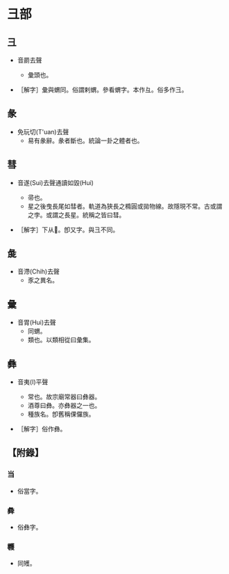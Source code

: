 # 彐部

## 彐

- 音罽去聲
    - 彙頭也。

- ［解字］彙與蝟同。俗謂剌蝟。參看蝟字。本作彑。俗多作彐。

## 彖

- 免玩切(T'uan)去聲
    - 易有彖辭。彖者斷也。統論一卦之體者也。

## 彗

- 音遂(Sui)去聲通讀如毀(Hui)
    - 帚也。
    - 星之後曳長尾如彗者。軌道為狹長之橢圓或拋物線。故隱現不常。古或謂之孛。或謂之長星。統稱之皆曰彗。

- ［解字］下从。卽又字。與彐不同。

## 彘

- 音滯(Chih)去聲
    - 豕之異名。

## 彙

- 音胃(Hui)去聲
    - 同蝟。
    - 類也。以類相從曰彙集。

## 彝

- 音夷(I)平聲
    - 常也。故宗廟常器曰彝器。
    - 酒尊曰彝。亦彝器之一也。
    - 種族名。卽舊稱倮儸族。

- ［解字］俗作彝。

## 【附錄】

### 当
- 俗當字。

### 彜
- 俗彝字。

### 彠
- 同矱。

